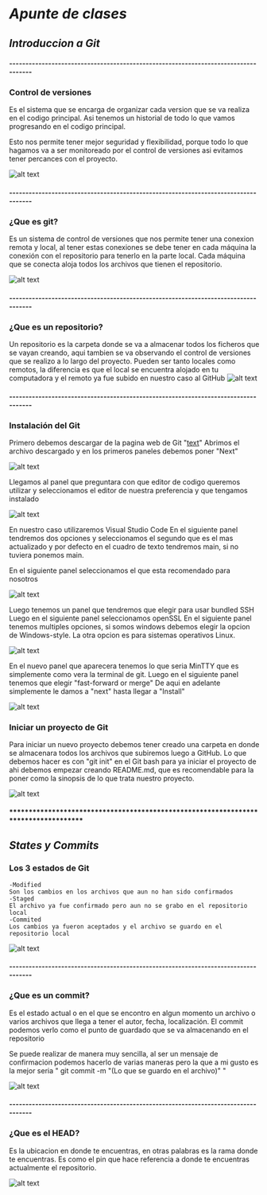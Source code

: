 # _*Apunte de clases*_

## *Introduccion a Git*
#### -----------------------------------------------------------------------------------
### Control de versiones
Es el sistema que se encarga de organizar cada version que se va realiza en el codigo principal.
Asi tenemos un historial de todo lo que vamos progresando en el codigo principal.

Esto nos permite tener mejor seguridad y flexibilidad, porque todo lo que hagamos va a ser monitoreado por el control de versiones asi evitamos tener percances con el proyecto.
  
![alt text](https://codideep.com/img/blogpost/imagenportada/201811200000001.png)

#### -----------------------------------------------------------------------------------
### ¿Que es git?
Es un sistema de control de versiones que nos permite tener una conexion remota y local, al tener estas conexiones se debe tener en cada máquina la conexión con el repositorio para tenerlo en la parte local.
Cada máquina que se conecta aloja todos los archivos que tienen el repositorio.
  
 ![alt text](https://upload.wikimedia.org/wikipedia/commons/thumb/e/e0/Git-logo.svg/800px-Git-logo.svg.png)

#### -----------------------------------------------------------------------------------
### ¿Que es un repositorio?
Un repositorio es la carpeta donde se va a almacenar todos los ficheros que se vayan creando, aqui tambien se va observando el control de versiones que se realizo a lo largo del proyecto.
Pueden ser tanto locales como remotos, la diferencia es que el local se encuentra alojado en tu computadora y el remoto ya fue subido en nuestro caso al GitHub
![alt text](https://blogs.iadb.org/conocimiento-abierto/wp-content/uploads/sites/10/2014/06/New-Picture.png)

#### -----------------------------------------------------------------------------------
### Instalación del Git

Primero debemos descargar de la pagina web de Git "[text](https://git-scm.com/downloads)" 
Abrimos el archivo descargado y en los primeros paneles debemos poner "Next"
 
![alt text](https://www.mclibre.org/consultar/informatica/img/git/git-instalacion-01.png)
 
Llegamos al panel que preguntara con que editor de codigo queremos utilizar y seleccionamos el editor de nuestra preferencia y que tengamos instalado 
 
![alt text](https://www.solvetic.com/uploads/monthly_11_2021/tutorials-9832-0-34695800-1635843407.png)
 
En nuestro caso utilizaremos Visual Studio Code
En el siguiente panel tendremos dos opciones y seleccionamos el segundo que es el mas actualizado y por defecto en el cuadro de texto tendremos main, si no tuviera ponemos main.
 
En el siguiente panel seleccionamos el que esta recomendado para nosotros 
 
![alt text](https://www.ionos.com/es-us/digitalguide/fileadmin/DigitalGuide/Screenshots_2022/screenshot-of-path-environment-options-during-git-bash-installation.jpg)
 
Luego tenemos un panel que tendremos que elegir para usar bundled SSH
Luego en el siguiente panel seleccionamos openSSL
En el siguiente panel tenemos multiples opciones, si somos windows debemos elegir la opcion de Windows-style. La otra opcion es para sistemas operativos Linux.
 
![alt text](https://kinsta.com/wp-content/uploads/2023/04/line-ending-conversions.png)
 
En el nuevo panel que aparecera tenemos lo que seria MinTTY que es simplemente como vera la terminal de git.
Luego en el siguiente panel tenemos que elegir "fast-forward or merge"
De aqui en adelante simplemente le damos a "next" hasta llegar a "Install"
 
![alt text](https://miro.medium.com/v2/resize:fit:990/1*XYMyRItzk_HQVSoeFXmLkw.png)

### Iniciar un proyecto de Git

Para iniciar un nuevo proyecto debemos tener creado una carpeta en donde se almacenara todos los archivos que subiremos luego a GitHub.
Lo que debemos hacer es con "git init" en el Git bash para ya iniciar el proyecto de ahi debemos empezar creando README.md, que es recomendable para la poner como la sinopsis de lo que trata nuestro proyecto.
         
![alt text](https://media.geeksforgeeks.org/wp-content/uploads/20220915184539/GitInit1.jpg)

#### ***********************************************************************************
## *States y Commits*
### Los 3 estados de Git
    -Modified
    Son los cambios en los archivos que aun no han sido confirmados 
    -Staged
    El archivo ya fue confirmado pero aun no se grabo en el repositorio local
    -Commited
    Los cambios ya fueron aceptados y el archivo se guardo en el repositorio local

![alt text](https://i.ytimg.com/vi/dEBWNvY8dY4/maxresdefault.jpg)

#### -----------------------------------------------------------------------------------
### ¿Que es un commit?
Es el estado actual o en el que se encontro en algun momento un archivo o varios archivos que llega a tener el autor, fecha, localización.
El commit podemos verlo como el punto de guardado que se va almacenando en el repositorio

Se puede realizar de manera muy sencilla, al ser un mensaje de confirmacion podemos hacerlo de varias maneras pero la que a mi gusto es la mejor seria " git commit -m "(Lo que se guardo en el archivo)" "

![alt text](https://i.imgur.com/ogoyi2W.png)

#### -----------------------------------------------------------------------------------
### ¿Que es el HEAD?

Es la ubicacion en donde te encuentras, en otras palabras es la rama donde te encuentras.
Es como el pin que hace referencia a donde te encuentras actualmente el repositorio.

![alt text](https://media.geeksforgeeks.org/wp-content/uploads/20230504180513/git-head-architecture.webp)


